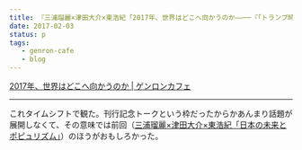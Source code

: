 ```yaml
---
title: 『三浦瑠麗×津田大介×東浩紀「2017年、世界はどこへ向かうのか——──『「トランプ時代」の新世界秩序 』（潮新書）刊行記念トーク」』を観た
date: 2017-02-03
status: p
tags:
   - genron-cafe
   - blog
---
```


[2017年、世界はどこへ向かうのか \| ゲンロンカフェ](http://genron-cafe.jp/event/20170201/)

---

これタイムシフトで観た。刊行記念トークという枠だったからかあんまり話題が展開しなくて、その意味では前回（[三浦瑠麗×津田大介×東浩紀「日本の未来とポピュリズム」](http://text-perforation.doppac.cc/2016/09/07/201609/miura-tsuda-azuma/)）のほうがおもしろかった。

